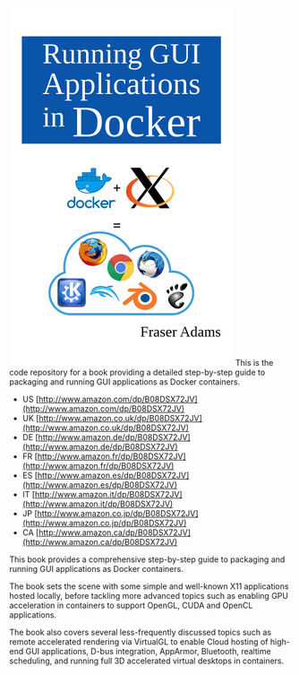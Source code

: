![book cover](cover.jpg)
This is the code repository for a book providing a detailed step-by-step guide to packaging and running GUI applications as Docker containers.

- US [http://www.amazon.com/dp/B08DSX72JV](http://www.amazon.com/dp/B08DSX72JV)
- UK [http://www.amazon.co.uk/dp/B08DSX72JV](http://www.amazon.co.uk/dp/B08DSX72JV)
- DE [http://www.amazon.de/dp/B08DSX72JV](http://www.amazon.de/dp/B08DSX72JV)
- FR [http://www.amazon.fr/dp/B08DSX72JV](http://www.amazon.fr/dp/B08DSX72JV)
- ES [http://www.amazon.es/dp/B08DSX72JV](http://www.amazon.es/dp/B08DSX72JV)
- IT [http://www.amazon.it/dp/B08DSX72JV](http://www.amazon.it/dp/B08DSX72JV)
- JP [http://www.amazon.co.jp/dp/B08DSX72JV](http://www.amazon.co.jp/dp/B08DSX72JV)
- CA [http://www.amazon.ca/dp/B08DSX72JV](http://www.amazon.ca/dp/B08DSX72JV)

This book provides a comprehensive step-by-step guide to packaging and running GUI applications as Docker containers.

The book sets the scene with some simple and well-known X11 applications hosted locally, before tackling more advanced topics such as enabling GPU acceleration in containers to support OpenGL, CUDA and OpenCL applications.

The book also covers several less-frequently discussed topics such as remote accelerated rendering via VirtualGL to enable Cloud hosting of high-end GUI applications, D-bus integration, AppArmor, Bluetooth, realtime scheduling, and running full 3D accelerated virtual desktops in containers.